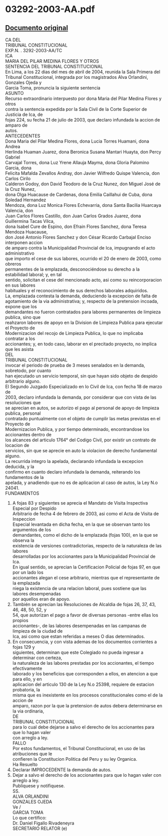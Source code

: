 
03292-2003-AA.pdf
=================
  
[Documento original](https://tc.gob.pe/jurisprudencia/2004/03292-2003-AA.pdf)  
---  
CA DEL  
TRIBUNAL CONSTITUCIONAL  
EXP.N. . 3292-2003-AA/TC  
ICA  
MARIA DEL PILAR MEDINA FLORES Y OTROS  
SENTENCIA DEL TRIBUNAL CONSTITUCIONAL  
En Lima, a los 22 dias del mes de abril de 2004, reunida la Sala Primera del  
Tribunal Constitucional, integrada por los magistrados Alva Orlandini, Gonzales Ojeda y  
Garcia Toma, pronuncia la siguiente sentencia  
ASUNTO  
Recurso extraordinario interpuesto por dona Maria del Pilar Medina Flores y otros  
contra la sentencia expedida por la Sala Civil de la Corte Superior de Justicia de Ica, de  
fojas 224, su fecha 21 de julio de 2003, que declaro infundada la accion de amparo de  
autos.  
ANTECEDENTES  
Dona Maria del Pilar Medina Flores, dona Lucia Torres Huamani, dona Andrea  
Herlinda Huaman Juarez, dona Beronica Susana Mantari Huayta, don Percy Gabriel  
Carvajal Torres, dona Luz Yrene Allauja Mayma, dona Gloria Palomino Garcia, dona  
Felicita Mafalda Zevallos Andray, don Javier Wilfredo Quispe Valencia, don Carlos Cirilo  
Calderon Godoy, don David Teodoro de la Cruz Nunez, don Miguel José de la Cruz Nunez,  
dona Olga Huacause de Cardenas, dona Emilia Caillahui de Cuba, dona Soledad Hernandez  
Mendoza, dona Luz Monica Flores Echevarria, dona Santa Bacilia Huarcaya Valencia, don  
Juan Carlos Flores Castillo, don Juan Carlos Grados Juarez, dona Guillermina Tacas Vilca,  
dona Isabel Cure de Espino, don Efrain Flores Sanchez, dona Teresa Mendoza Huacause,  
don José Antonio Flores Sanchez y don César Ricardo Carbajal Enciso interponen accion  
de amparo contra la Municipalidad Provincial de Ica, impugnando el acto administrativo  
que importo el cese de sus labores, ocurrido el 20 de enero de 2003, como obreros  
permanentes de la emplazada, desconociéndose su derecho a la estabilidad laboral; y, en tal  
sentido, solicitan el cese del mencionado acto, asi como su reincorporacion en sus labores  
habituales y el reconocimiento de sus derechos laborales adquiridos.  
La, emplazada contesta la demanda, deduciendo la excepcion de falta de  
agotamiento de la via administrativa; y, respecto de la pretension incoada, expone que los  
demandantes no fueron contratados para labores permanentes de limpieza publica, sino que  
reahzaron labores de apoyo en la Division de Limpieza Publica para ejecutar el Proyecto de  
Modernizacion del recojo de Limpieza Publica, lo que no implicaba contratar a los  
accionantes; y, en todo caso, laborar en el precitado proyecto, no implica que les asista  
DEL  
TRIBUNAL CONSTITUCIONAL  
invocar el periodo de prueba de 3 meses senalados en la demanda, sobretodo, por cuanto  
han ejecutado un servicio temporal, sin que hayan sido objeto de despido arbitrario alguno.  
El Segundo Juzgado Especializado en lo Civil de Ica, con fecha 18 de marzo de  
2003, declaro infundada la demanda, por considerar que con vista de las resoluciones que  
se aprecian en autos, se autorizo el pago al personal de apoyo de limpieza publica, personal  
contratado puntualmente con el objeto de cumplir las metas previstas en el Proyecto de  
Modernizacion Publica, y por tiempo determinado, encontrandose los accionantes dentro de  
los alcances del articulo 1764° del Codigo Civil, por existir un contrato de locacion de  
servicios, sin que se aprecie en auto la violacion de derecho fundamental alguno.  
La recurrida integro la apelada, declarando infundada la excepcion deducida, y la  
confirmo en cuanto declaro infundada la demanda, reiterando los fundamentos de la  
apelada, y anadiendo que no es de aplicacion al caso de autos, la Ley N.o 24041.  
FUNDAMENTOS  
1. A fojas 83 y siguientes se aprecia el Mandato de Visita Inspectiva Especial por Despido  
Arbitrario de fecha 4 de febrero de 2003, asi como el Acta de Visita de Inspeccion  
Especial levantada en dicha fecha, en la que se observan tanto los argumentos de los  
demandantes, como el dicho de la emplazada (fojas 100), en la que se observa la  
existencia de versiones contradictorias, respecto de la naturaleza de las labores  
desarrolladas por los accionantes para la Municipalidad Provincial de Ica.  
En igual sentido, se aprecian la Certificacion Policial de fojas 97, en que por un lado los  
accionantes alegan el cese arbitrario, mientras que el representante de la emplazada  
niega la existencia de una relacion laboral, pues sostiene que las labores desempenadas  
por aquellos eran de apoyo.  
2. También se aprecian las Resoluciones de Alcaldia de fojas 26, 37, 43, 46, 48, 50, 52, y  
54, que autorizan el pago a favor de diversas personas -entre ellas los propios  
accionantes-, de las labores desempenadas en las campanas de limpieza de la ciudad de  
Ica, asi como que estan referidas a meses O dias determinados.  
3. En consecuencia, y con vista ademas de los documentos corrientes a fojas 129 y  
siguientes, determinan que este Colegiado no pueda ingresar a determinar con certeza,  
la naturaleza de las labores prestadas por los accionantes, el tiempo efectivamente  
laborado y los beneficios que corresponden a ellos, en atencion a que para ello, y en  
aplicacion del articulo 130 de la Ley N.o 25398, requiere de estacion probatoria, la  
misma que es inexistente en los procesos constitucionales como el de la accion de  
amparo, razon por la que la pretension de autos debera determinarse en la via ordinaria,  
DE  
TRIBUNAL CONSTITUCIONAL  
para lo cual debe dejarse a salvo el derecho de los accionantes para que lo hagan valer  
con arreglo a ley.  
FALLO  
Por estos fundamentos, el Tribunal Constitucional, en uso de las atribuciones que le  
confieren la Constitucion Politica del Peru y su ley Organica.  
Ha Resuelto  
1. Declarar IMPROCEDENTE la demanda de autos.  
2. Dejar a salvo el derecho de los accionantes para que lo hagan valer con arreglo a ley.  
Publiquese y notifiquese.  
SS.  
ALVA ORLANDINI  
GONZALES OJEDA  
Ve /  
GARCIA TOMA  
Lo que certifico:  
Dr. Daniel Figallo Rivadeneyra  
SECRETARIO RELATOR (e)